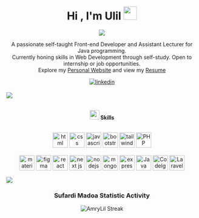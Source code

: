 <h1 align="center"><b>Hi , I'm Ulil </b><img src="https://media.giphy.com/media/hvRJCLFzcasrR4ia7z/giphy.gif" width="35"></h1>
<!--  -->
<p align="center">
  <a href="https://github.com/DenverCoder1/readme-typing-svg"><img src="https://readme-typing-svg.herokuapp.com?font=Time+New+Roman&color=cyan&size=25&center=true&vCenter=true&width=600&height=100&lines=AssalamuAlaikum+Warahmatullah..&hearts;++;merupakan-seorang+Front-End+Developer,;Computer+Science+Student,;Developer+Newbie,;Aktif+Belajar/Research,;Love+to+learn+new+stuffs..<3"></a>
</p>

<div align="center">
  
A passionate self-taught Front-end Developer and Assistant Lecturer for Java programming. <br> Currently honing skills in Web Development through self-study. Open to internship or job opportunities. <br> Explore my <a href="https://sufardimadoa.vercel.app"> Personal Website</a> and view my <a href="https://read.cv/sufardimadoa"> Resume</a> 
<div align="center">
<a href="https://www.linkedin.com/in/sufardi-madoa-116a56295" target="_blank">
<img src="https://img.shields.io/badge/linkedin:  -%2300acee.svg?color=405DE6&style=for-the-badge&logo=linkedin&logoColor=white" alt=linkedin style="margin-bottom: 5px;"/>
</a>
</div>

 

 
</div>




<img src="https://user-images.githubusercontent.com/73097560/115834477-dbab4500-a447-11eb-908a-139a6edaec5c.gif"><br><br>
<div align="center">
<img src="https://media2.giphy.com/media/QssGEmpkyEOhBCb7e1/giphy.gif?cid=ecf05e47a0n3gi1bfqntqmob8g9aid1oyj2wr3ds3mg700bl&rid=giphy.gif" width ="25"><b> Skills</b>
<br/>
<br/>

<a margin="10" href="https://developer.mozilla.org/en-US/docs/Web/HTML" target="_blank"><img margin="10px" height="40" src="https://img.icons8.com/color/48/000000/html-5.png" alt="html"></a>
<a margin="10" href="https://developer.mozilla.org/en-US/docs/Web/CSS" target="_blank"><img margin="10px" height="40" src="https://img.icons8.com/color/48/000000/css3.png" alt="css"></a>
<a margin="10" href="https://developer.mozilla.org/en-US/docs/Web/JavaScript" target="_blank"><img margin="10px" height="40" src="https://img.icons8.com/color/48/000000/javascript.png" alt="javascript"></a>
<a margin="10" href="https://getbootstrap.com" target="_blank"><img margin="10px" height="40" src="https://img.icons8.com/color/48/000000/bootstrap.png" alt="bootstrap"></a>
<a margin="10" href="https://tailwindcss.com" target="_blank"><img margin="10px" height="40" src="https://user-images.githubusercontent.com/25181517/202896760-337261ed-ee92-4979-84c4-d4b829c7355d.png" alt="tailwind"></a>
<a margin="10" href="https://www.php.net" target="_blank"><img margin="10px" height="40" src="https://img.icons8.com/?size=100&id=fAMVO_fuoOuC&format=png&color=000000" alt="PHP"></a>
<br />
<br />
<a margin="10" href="https://mui.com" target="_blank"><img margin="10px" height="40" src="https://img.icons8.com/color/48/000000/material-ui.png" alt="material ui"></a>
<a margin="10" href="https://figma.com" target="_blank"><img margin="10px" height="40" src="https://img.icons8.com/color/48/000000/figma.png" alt="figma"></a>
<a margin="10" href="https://reactjs.org" target="_blank"><img margin="10px" height="40" src="https://user-images.githubusercontent.com/25181517/183897015-94a058a6-b86e-4e42-a37f-bf92061753e5.png" alt="react"></a>
<a margin="10" href="https://nextjs.org" target="_blank"><img margin="10px" height="40" src="https://img.icons8.com/color/48/000000/nextjs.png" alt="next js"></a>
<a margin="10" href="https://nodejs.org" target="_blank"><img margin="10px" height="40" src="https://img.icons8.com/color/48/000000/nodejs.png" alt="nodejs"></a>
<a margin="10" href="https://mongodb.com" target="_blank"><img margin="10px" height="40" src="https://img.icons8.com/color/48/000000/mongodb.png" alt="mongodb"></a>
<a margin="10" href="https://expressjs.com" target="_blank"><img margin="10px" height="40" src="https://img.icons8.com/color/48/000000/express.png" alt="express"></a>
<a margin="10" href="https://java.com" target="_blank"><img margin="10px" height="40" src="https://img.icons8.com/?size=100&id=13679&format=png&color=000000" alt="Java"></a>
<a margin="10" href="https://codeigniter.com" target="_blank"><img margin="10px" height="40" src="https://img.icons8.com/?size=100&id=i18Aj6YAMGuM&format=png&color=000000" alt="CodeIgniter"></a>
<a margin="10" href="https://laravel.com" target="_blank"><img margin="10px" height="40" src="https://img.icons8.com/FF0000/64/laravel.png" alt="Laravel"></a>

</div>

 
</div>



	
</ul>
</div>

<img src="https://user-images.githubusercontent.com/73097560/115834477-dbab4500-a447-11eb-908a-139a6edaec5c.gif">


<div align='center'>

### Sufardi Madoa Statistic Activity


![AmryLil Streak](https://github-readme-streak-stats.herokuapp.com/?user=AmryLil&theme=algolia&hide_border=true)




</div>
